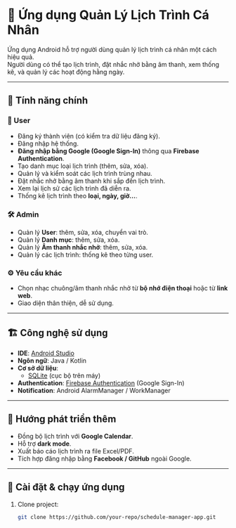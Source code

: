 # 📅 Ứng dụng Quản Lý Lịch Trình Cá Nhân

Ứng dụng Android hỗ trợ người dùng quản lý lịch trình cá nhân một cách hiệu quả.  
Người dùng có thể tạo lịch trình, đặt nhắc nhở bằng âm thanh, xem thống kê, và quản lý các hoạt động hằng ngày.  

---

## 🚀 Tính năng chính

### 👤 User
- Đăng ký thành viên (có kiểm tra dữ liệu đăng ký).  
- Đăng nhập hệ thống.  
- **Đăng nhập bằng Google (Google Sign-In)** thông qua **Firebase Authentication**.  
- Tạo danh mục loại lịch trình (thêm, sửa, xóa).  
- Quản lý và kiểm soát các lịch trình trùng nhau.  
- Đặt nhắc nhở bằng âm thanh khi sắp đến lịch trình.  
- Xem lại lịch sử các lịch trình đã diễn ra.  
- Thống kê lịch trình theo **loại, ngày, giờ…**.  

### 🛠️ Admin
- Quản lý **User**: thêm, sửa, xóa, chuyển vai trò.  
- Quản lý **Danh mục**: thêm, sửa, xóa.  
- Quản lý **Âm thanh nhắc nhở**: thêm, sửa, xóa.  
- Quản lý các lịch trình: thống kê theo từng user.  

### ⚙️ Yêu cầu khác
- Chọn nhạc chuông/âm thanh nhắc nhở từ **bộ nhớ điện thoại** hoặc từ **link web**.  
- Giao diện thân thiện, dễ sử dụng.  

---

## 🏗️ Công nghệ sử dụng

- **IDE**: [Android Studio](https://developer.android.com/studio)  
- **Ngôn ngữ**: Java / Kotlin  
- **Cơ sở dữ liệu**:  
  - [SQLite](https://developer.android.com/training/data-storage/sqlite) (cục bộ trên máy)  
- **Authentication**: [Firebase Authentication](https://firebase.google.com/docs/auth) (Google Sign-In)  
- **Notification**: Android AlarmManager / WorkManager  

---

## 📌 Hướng phát triển thêm
- Đồng bộ lịch trình với **Google Calendar**.  
- Hỗ trợ **dark mode**.  
- Xuất báo cáo lịch trình ra file Excel/PDF.  
- Tích hợp đăng nhập bằng **Facebook / GitHub** ngoài Google.  

---

## 📲 Cài đặt & chạy ứng dụng

1. Clone project:  
   ```bash
   git clone https://github.com/your-repo/schedule-manager-app.git
